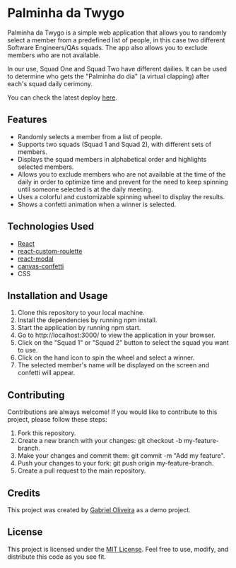 # Palminha da Twygo

Palminha da Twygo is a simple web application that allows you to randomly select a member from a predefined list of people, in this case two different Software Engineers/QAs squads. The app also allows you to exclude members who are not available.

In our use, Squad One and Squad Two have different dailies. It can be used to determine who gets the "Palminha do dia" (a virtual clapping) after each's squad daily cerimony.

You can check the latest deploy [here](https://gxolivei.github.io/palminha-twygo/).

## Features

- Randomly selects a member from a list of people.
- Supports two squads (Squad 1 and Squad 2), with different sets of members.
- Displays the squad members in alphabetical order and highlights selected members.
- Allows you to exclude members who are not available at the time of the daily in order to optimize time and prevent for the need to keep spinning until someone selected is at the daily meeting.
- Uses a colorful and customizable spinning wheel to display the results.
- Shows a confetti animation when a winner is selected.

## Technologies Used

- [React](https://react.dev/)
- [react-custom-roulette](https://www.npmjs.com/package/react-custom-roulette)
- [react-modal](https://www.npmjs.com/package/react-modal)
- [canvas-confetti](https://www.npmjs.com/package/canvas-confetti)
- CSS

## Installation and Usage

1. Clone this repository to your local machine.
2. Install the dependencies by running npm install.
3. Start the application by running npm start.
4. Go to http://localhost:3000/ to view the application in your browser.
5. Click on the "Squad 1" or "Squad 2" button to select the squad you want to use.
6. Click on the hand icon to spin the wheel and select a winner.
7. The selected member's name will be displayed on the screen and confetti will appear.

## Contributing

Contributions are always welcome! If you would like to contribute to this project, please follow these steps:

1. Fork this repository.
2. Create a new branch with your changes: git checkout -b my-feature-branch.
3. Make your changes and commit them: git commit -m "Add my feature".
4. Push your changes to your fork: git push origin my-feature-branch.
5. Create a pull request to the main repository.

## Credits

This project was created by [Gabriel Oliveira](https://github.com/gxolivei/) as a demo project.

## License

This project is licensed under the [MIT License](https://github.com/git/git-scm.com/blob/main/MIT-LICENSE.txt). Feel free to use, modify, and distribute this code as you see fit.
